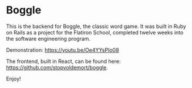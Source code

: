 # Boggle

This is the backend for Boggle, the classic word game. It was built in Ruby on Rails as a project for the Flatiron School, completed twelve weeks into the software engineering program.

Demonstration: https://youtu.be/Oe4YYsPIo08

The frontend, built in React, can be found here: https://github.com/stopvoldemort/boggle.

Enjoy!
